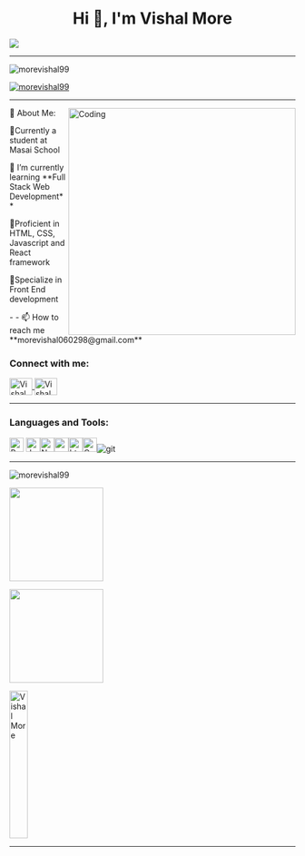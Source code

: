 <h1 align="center">Hi 👋, I'm Vishal More</h1> 
<img align="center" src="https://readme-typing-svg.herokuapp.com/?lines=Aspiring+Full+Stack+Web+Developer;An+Enthusiast;Life-Long+Learner&color=cyan&center=true" />
<hr>
<p align="left">
     <img src="https://komarev.com/ghpvc/?username=morevishal99&label=Profile%20views&color=0e75b6&style=flat" alt="morevishal99" />
</p>
<p align="left">
<a href="https://github.com/ryo-ma/github-profile-trophy">
<img src="https://github-profile-trophy.vercel.app/?username=morevishal99" alt="morevishal99" /></a>
</p>
<hr>
<img src="https://camo.githubusercontent.com/101c98f67298425e9875ecfac1c25efccaf3c966db04609cc4f4e92d6bd12c32/68747470733a2f2f632e74656e6f722e636f6d2f4e4f594633663832625f6741414141432f70726f6772616d6d65722e676966" alt="Coding"
width="400px" align="right" />
<p>💫 About Me:</p>
<p>🔭Currently a student at Masai School</p>
<p>🌱 I’m currently learning **Full Stack Web Development** </p>
<p>🌱Proficient in HTML, CSS, Javascript and React framework</p>
<p>💭Specialize in Front End development</p>
<p>- - 📫 How to reach me **morevishal060298@gmail.com**</p>
<h3 align="left">Connect with me:</h3>
<a href="https://www.linkedin.com/in/vishalmore99/" target="blank">
<img align="center"
src="https://raw.githubusercontent.com/rahuldkjain/github-profile-readme-generator/master/src/images/icons/Social/linked-in-alt.svg"
alt="Vishal More" height="30" width="40" />
</a>
<a href="https://morevishal99.github.io/" target="blank">
<img align="center" src="https://encrypted-tbn0.gstatic.com/images?q=tbn:ANd9GcRWnlUSvwUNWJpC3r3cIrEAOewnnQi0yAdYaQ&usqp=CAU"
     alt="Vishal More" height="30" width="40" />
</a>
<br>
<hr>
<h3 align="left">Languages and Tools:</h3>
 <p>  
<img alt="React JS"
            src="https://img.shields.io/badge/React-323330?style=for-the-badge&logo=react&logoColor=F7DF1E"
            height="25px" />  <img alt="Javascript"
            src="https://img.shields.io/badge/JavaScript-323330?style=for-the-badge&logo=javascript&logoColor=F7DF1E"
            height="25px" /><img alt="Nodejs"
            src="https://img.shields.io/badge/Node.js-339933?style=for-the-badge&logo=nodedotjs&logoColor=white"
            height="25px" /><img alt="npm" src="https://img.shields.io/badge/NPM-323330.svg?style=for-the-badge&logo=npm&logoColor=white"
            height="25px" /><img alt="html5" src="https://img.shields.io/badge/HTML5-E34F26?style=for-the-badge&logo=html5&logoColor=white"
            height="25px" /><img alt="Css3" src="https://img.shields.io/badge/CSS3-1572B6?style=for-the-badge&logo=css3&logoColor=white"
            height="25px" /><img alt="git" src="https://img.shields.io/badge/-Git-F05032?style=flat-square&logo=git&logoColor=white"
        
</p>
    <hr>
     <img align="center"
        src="https://github-readme-stats.vercel.app/api/top-langs?username=morevishal99&show_icons=true&locale=en&layout=compact"
        alt="morevishal99" /> 
        
  <img align="center" height="165em"
        src="https://github-readme-streak-stats.herokuapp.com/?user=morevishal99&show_icons=true&hide_border=true&&count_private=true&include_all_commits=true" />
 
 <img align="center" height="165em"
        src="https://github-readme-stats.vercel.app/api?username=morevishal99&show_icons=true&hide_border=true&&count_private=true&include_all_commits=true" />
    
  <img align="center"   src="https://github-readme-stats.vercel.app/api/top-langs/?username=morevishal99&theme=radical&langs_count=8"
        alt="Vishal More" height="260px" width="25%" />
        <hr>
